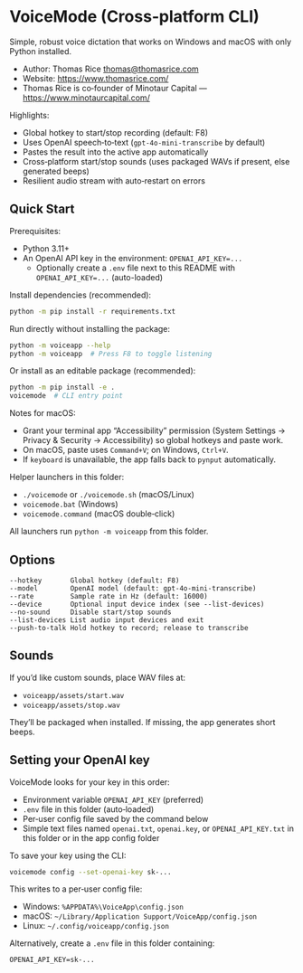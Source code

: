 # VoiceMode (Cross‑platform CLI)

Simple, robust voice dictation that works on Windows and macOS with only Python installed.

- Author: Thomas Rice <thomas@thomasrice.com>
- Website: https://www.thomasrice.com/
- Thomas Rice is co‑founder of Minotaur Capital — https://www.minotaurcapital.com/

Highlights:
- Global hotkey to start/stop recording (default: F8)
- Uses OpenAI speech‑to‑text (`gpt-4o-mini-transcribe` by default)
- Pastes the result into the active app automatically
- Cross‑platform start/stop sounds (uses packaged WAVs if present, else generated beeps)
- Resilient audio stream with auto‑restart on errors

## Quick Start

Prerequisites:
- Python 3.11+
- An OpenAI API key in the environment: `OPENAI_API_KEY=...`
  - Optionally create a `.env` file next to this README with `OPENAI_API_KEY=...` (auto-loaded)

Install dependencies (recommended):

```bash
python -m pip install -r requirements.txt
```

Run directly without installing the package:

```bash
python -m voiceapp --help
python -m voiceapp  # Press F8 to toggle listening
```

Or install as an editable package (recommended):

```bash
python -m pip install -e .
voicemode  # CLI entry point
```

Notes for macOS:
- Grant your terminal app “Accessibility” permission (System Settings → Privacy & Security → Accessibility) so global hotkeys and paste work.
- On macOS, paste uses `Command+V`; on Windows, `Ctrl+V`.
- If `keyboard` is unavailable, the app falls back to `pynput` automatically.

Helper launchers in this folder:
- `./voicemode` or `./voicemode.sh` (macOS/Linux)
- `voicemode.bat` (Windows)
- `voicemode.command` (macOS double‑click)

All launchers run `python -m voiceapp` from this folder.

## Options

```text
--hotkey       Global hotkey (default: F8)
--model        OpenAI model (default: gpt-4o-mini-transcribe)
--rate         Sample rate in Hz (default: 16000)
--device       Optional input device index (see --list-devices)
--no-sound     Disable start/stop sounds
--list-devices List audio input devices and exit
--push-to-talk Hold hotkey to record; release to transcribe
```

## Sounds

If you’d like custom sounds, place WAV files at:
- `voiceapp/assets/start.wav`
- `voiceapp/assets/stop.wav`

They’ll be packaged when installed. If missing, the app generates short beeps.

## Setting your OpenAI key

VoiceMode looks for your key in this order:

- Environment variable `OPENAI_API_KEY` (preferred)
- `.env` file in this folder (auto‑loaded)
- Per‑user config file saved by the command below
- Simple text files named `openai.txt`, `openai.key`, or `OPENAI_API_KEY.txt` in this folder or in the app config folder

To save your key using the CLI:

```bash
voicemode config --set-openai-key sk-...
```

This writes to a per‑user config file:
- Windows: `%APPDATA%\VoiceApp\config.json`
- macOS: `~/Library/Application Support/VoiceApp/config.json`
- Linux: `~/.config/voiceapp/config.json`

Alternatively, create a `.env` file in this folder containing:

```
OPENAI_API_KEY=sk-...
```

